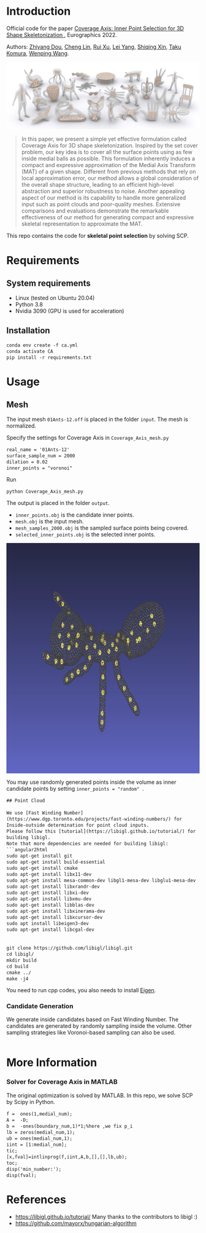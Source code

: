 # Introduction
Official code for the paper [Coverage Axis: Inner Point Selection for 3D Shape Skeletonization
](https://arxiv.org/abs/2110.00965), Eurographics 2022.



Authors: [Zhiyang Dou](https://frank-zy-dou.github.io/), 
[Cheng Lin](https://clinplayer.github.io/), 
[Rui Xu](https://xrvitd.github.io/index.html), 
[Lei Yang](https://www.linkedin.cn/incareer/in/lei-yang-842052119),
[Shiqing Xin](http://irc.cs.sdu.edu.cn/~shiqing/index.html),
[Taku Komura](https://i.cs.hku.hk/~taku/), 
[Wenping Wang](https://engineering.tamu.edu/cse/profiles/Wang-Wenping.html).

![teasar](./assets/fig_teaser.jpg)
> In this paper, we present a simple yet effective formulation called Coverage Axis for 3D shape skeletonization. Inspired by the set cover problem, our key idea is to cover all the surface points using as few inside medial balls as possible. This formulation inherently induces a compact and expressive approximation of the Medial Axis Transform (MAT) of a given shape. Different from previous methods that rely on local approximation error, our method allows a global consideration of the overall shape structure, leading to an efficient high-level abstraction and superior robustness to noise. Another appealing aspect of our method is its capability to handle more generalized input such as point clouds and poor-quality meshes. Extensive comparisons and evaluations demonstrate the remarkable effectiveness of our method for generating compact and expressive skeletal representation to approximate the MAT.


This repo contains the code for **skeletal point selection** by solving SCP.

# Requirements
## System requirements
- Linux (tested on Ubuntu 20.04)
- Python 3.8
- Nvidia 3090 (GPU is used for acceleration)
## Installation

```angular2html
conda env create -f ca.yml
conda activate CA
pip install -r requirements.txt
```

# Usage


## Mesh
The input mesh `01Ants-12.off` is placed in the folder `input`. The mesh is normalized.

Specify the settings for Coverage Axis in ```Coverage_Axis_mesh.py```
```angular2html
real_name = '01Ants-12'
surface_sample_num = 2000
dilation = 0.02
inner_points = "voronoi"
```
Run
```angular2html
python Coverage_Axis_mesh.py
```
The output is placed in the folder `output`.
- `inner_points.obj` is the candidate inner points.
- `mesh.obj` is the input mesh.
- `mesh_samples_2000.obj` is the sampled surface points being covered.
- `selected_inner_points.obj` is the selected inner points.


<img src="./assets/fig_results.png" 
        alt="Picture" 
        width="800" 
        height="600" 
        style="display: block; margin: 0 auto" />

You may use randomly generated points inside the volume as inner candidate points by setting `inner_points = "random"
`. 

```angular2html
## Point Cloud

We use [Fast Winding Number](https://www.dgp.toronto.edu/projects/fast-winding-numbers/) for Inside-outside determination for point cloud inputs.
Please follow this [tutorial](https://libigl.github.io/tutorial/) for building libigl.
Note that more dependencies are needed for building libigl:
```angular2html
sudo apt-get install git
sudo apt-get install build-essential
sudo apt-get install cmake
sudo apt-get install libx11-dev
sudo apt-get install mesa-common-dev libgl1-mesa-dev libglu1-mesa-dev
sudo apt-get install libxrandr-dev
sudo apt-get install libxi-dev
sudo apt-get install libxmu-dev
sudo apt-get install libblas-dev
sudo apt-get install libxinerama-dev
sudo apt-get install libxcursor-dev
sudo apt install libeigen3-dev
sudo apt-get install libcgal-dev


git clone https://github.com/libigl/libigl.git
cd libigl/
mkdir build
cd build
cmake ../
make -j4
```

You need to run cpp codes, you also needs to install [Eigen](http://eigen.tuxfamily.org/index.php?title=Main_Page#Download). 


### Candidate Generation

We generate inside candidates based on Fast Winding Number. The candidates are generated by randomly sampling inside the volume.
Other sampling strategies like Voronoi-based sampling can also be used.

```angular2html
```







# More Information
### Solver for Coverage Axis in MATLAB
The original optimization is solved by MATLAB. In this repo, we solve SCP by Scipy in Python.
```angular2html
f =  ones(1,medial_num); 
A =  -D;
b =  -ones(boundary_num,1)*1;%here ,we fix p_i 
lb = zeros(medial_num,1);
ub = ones(medial_num,1);
iint = [1:medial_num];
tic;
[x,fval]=intlinprog(f,iint,A,b,[],[],lb,ub);
toc;
disp('min_number:');
disp(fval);
```
# References
- https://libigl.github.io/tutorial/  Many thanks to the contributors to libigl :)
- https://github.com/mayorx/hungarian-algorithm



